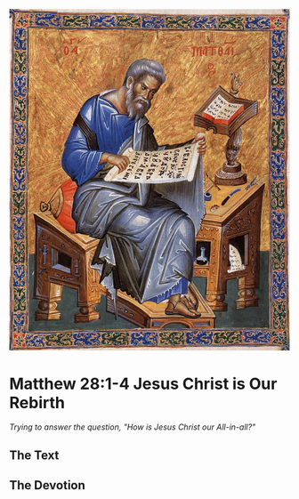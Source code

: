 <img class="intro-right" src="../images/art-matthew.jpg">

# Matthew 28:1-4 Jesus Christ is Our Rebirth

*Trying to answer the question, "How is Jesus Christ our All-in-all?"*

## The Text

## The Devotion